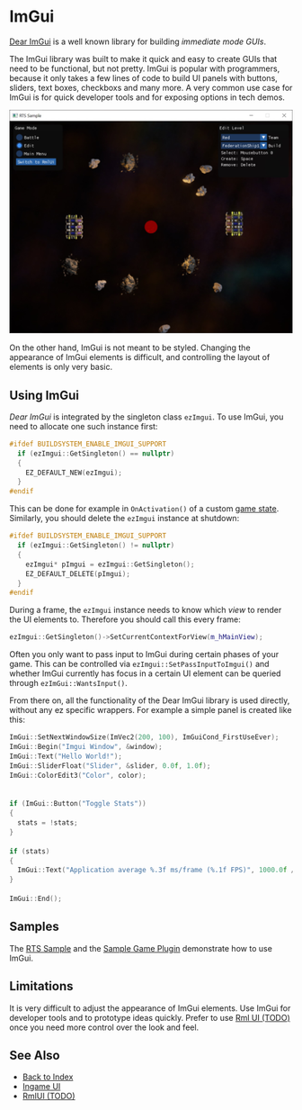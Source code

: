 # ImGui

[Dear ImGui](https://github.com/ocornut/imgui) is a well known library for building *immediate mode GUIs*.

The ImGui library was built to make it quick and easy to create GUIs that need to be functional, but not pretty. ImGui is popular with programmers, because it only takes a few lines of code to build UI panels with buttons, sliders, text boxes, checkboxs and many more. A very common use case for ImGui is for quick developer tools and for exposing options in tech demos.

![ImGui](media/imgui.jpg)

On the other hand, ImGui is not meant to be styled. Changing the appearance of ImGui elements is difficult, and controlling the layout of elements is only very basic.

## Using ImGui

*Dear ImGui* is integrated by the singleton class `ezImgui`. To use ImGui, you need to allocate one such instance first:

<!-- BEGIN-DOCS-CODE-SNIPPET: imgui-alloc -->
```cpp
#ifdef BUILDSYSTEM_ENABLE_IMGUI_SUPPORT
  if (ezImgui::GetSingleton() == nullptr)
  {
    EZ_DEFAULT_NEW(ezImgui);
  }
#endif
```
<!-- END-DOCS-CODE-SNIPPET -->

This can be done for example in `OnActivation()` of a custom [game state](../runtime/application/game-state.md). Similarly, you should delete the `ezImgui` instance at shutdown:

<!-- BEGIN-DOCS-CODE-SNIPPET: imgui-dealloc -->
```cpp
#ifdef BUILDSYSTEM_ENABLE_IMGUI_SUPPORT
  if (ezImgui::GetSingleton() != nullptr)
  {
    ezImgui* pImgui = ezImgui::GetSingleton();
    EZ_DEFAULT_DELETE(pImgui);
  }
#endif
```
<!-- END-DOCS-CODE-SNIPPET -->

During a frame, the `ezImgui` instance needs to know which *view* to render the UI elements to. Therefore you should call this every frame:

<!-- BEGIN-DOCS-CODE-SNIPPET: imgui-activate -->
```cpp
ezImgui::GetSingleton()->SetCurrentContextForView(m_hMainView);
```
<!-- END-DOCS-CODE-SNIPPET -->

Often you only want to pass input to ImGui during certain phases of your game. This can be controlled via `ezImgui::SetPassInputToImgui()` and whether ImGui currently has focus in a certain UI element can be queried through `ezImGui::WantsInput()`.

From there on, all the functionality of the Dear ImGui library is used directly, without any ez specific wrappers. For example a simple panel is created like this:

<!-- BEGIN-DOCS-CODE-SNIPPET: imgui-panel -->
```cpp
ImGui::SetNextWindowSize(ImVec2(200, 100), ImGuiCond_FirstUseEver);
ImGui::Begin("Imgui Window", &window);
ImGui::Text("Hello World!");
ImGui::SliderFloat("Slider", &slider, 0.0f, 1.0f);
ImGui::ColorEdit3("Color", color);


if (ImGui::Button("Toggle Stats"))
{
  stats = !stats;
}

if (stats)
{
  ImGui::Text("Application average %.3f ms/frame (%.1f FPS)", 1000.0f / ImGui::GetIO().Framerate, ImGui::GetIO().Framerate);
}

ImGui::End();
```
<!-- END-DOCS-CODE-SNIPPET -->

## Samples

The [RTS Sample](../samples/rts.md) and the [Sample Game Plugin](../samples/sample-game-plugin.md) demonstrate how to use ImGui.

## Limitations

It is very difficult to adjust the appearance of ImGui elements. Use ImGui for developer tools and to prototype ideas quickly. Prefer to use [Rml UI (TODO)](rmlui.md) once you need more control over the look and feel.

## See Also

* [Back to Index](../index.md)
* [Ingame UI](ui.md)
* [RmlUI (TODO)](rmlui.md)